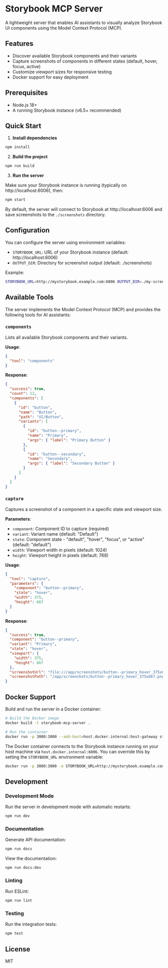 # Storybook MCP Server

A lightweight server that enables AI assistants to visually analyze Storybook UI components using the Model Context Protocol (MCP).

## Features

- Discover available Storybook components and their variants
- Capture screenshots of components in different states (default, hover, focus, active)
- Customize viewport sizes for responsive testing
- Docker support for easy deployment

## Prerequisites

- Node.js 18+ 
- A running Storybook instance (v6.5+ recommended)

## Quick Start

1. **Install dependencies**

```bash
npm install
```

2. **Build the project**

```bash
npm run build
```

3. **Run the server**

Make sure your Storybook instance is running (typically on http://localhost:6006), then:

```bash
npm start
```

By default, the server will connect to Storybook at http://localhost:6006 and save screenshots to the `./screenshots` directory.

## Configuration

You can configure the server using environment variables:

- `STORYBOOK_URL`: URL of your Storybook instance (default: http://localhost:6006)
- `OUTPUT_DIR`: Directory for screenshot output (default: ./screenshots)

Example:

```bash
STORYBOOK_URL=http://mystorybook.example.com:6006 OUTPUT_DIR=./my-screenshots npm start
```

## Available Tools

The server implements the Model Context Protocol (MCP) and provides the following tools for AI assistants:

### `components`

Lists all available Storybook components and their variants.

**Usage**:
```json
{
  "tool": "components"
}
```

**Response**:
```json
{
  "success": true,
  "count": 12,
  "components": [
    {
      "id": "button",
      "name": "Button",
      "path": "UI/Button",
      "variants": [
        {
          "id": "button--primary",
          "name": "Primary",
          "args": { "label": "Primary Button" }
        },
        {
          "id": "button--secondary",
          "name": "Secondary",
          "args": { "label": "Secondary Button" }
        }
      ]
    }
  ]
}
```

### `capture`

Captures a screenshot of a component in a specific state and viewport size.

**Parameters**:
- `component`: Component ID to capture (required)
- `variant`: Variant name (default: "Default")
- `state`: Component state - "default", "hover", "focus", or "active" (default: "default")
- `width`: Viewport width in pixels (default: 1024)
- `height`: Viewport height in pixels (default: 768)

**Usage**:
```json
{
  "tool": "capture",
  "parameters": {
    "component": "button--primary",
    "state": "hover",
    "width": 375,
    "height": 667
  }
}
```

**Response**:
```json
{
  "success": true,
  "component": "button--primary",
  "variant": "Primary",
  "state": "hover",
  "viewport": {
    "width": 375,
    "height": 667
  },
  "screenshotUrl": "file:///app/screenshots/button--primary_hover_375x667.png",
  "screenshotPath": "/app/screenshots/button--primary_hover_375x667.png"
}
```

## Docker Support

Build and run the server in a Docker container:

```bash
# Build the Docker image
docker build -t storybook-mcp-server .

# Run the container
docker run -p 3000:3000 --add-host=host.docker.internal:host-gateway storybook-mcp-server
```

The Docker container connects to the Storybook instance running on your host machine via `host.docker.internal:6006`. You can override this by setting the `STORYBOOK_URL` environment variable:

```bash
docker run -p 3000:3000 -e STORYBOOK_URL=http://mystorybook.example.com:6006 storybook-mcp-server
```

## Development

### Development Mode

Run the server in development mode with automatic restarts:

```bash
npm run dev
```

### Documentation

Generate API documentation:

```bash
npm run docs
```

View the documentation:

```bash
npm run docs:dev
```

### Linting

Run ESLint:

```bash
npm run lint
```

### Testing

Run the integration tests:

```bash
npm test
```

## License

MIT
